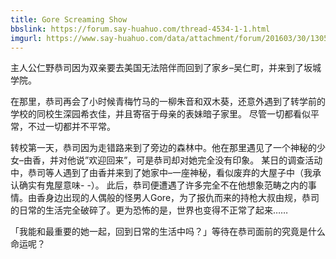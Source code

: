 ```yaml
---
title: Gore Screaming Show
bbslink: https://forum.say-huahuo.com/thread-4534-1-1.html
imgurl: https://www.say-huahuo.com/data/attachment/forum/201603/30/130534bbwg0wzzwpqpcabc.jpg
---
```


主人公仁野恭司因为双亲要去美国无法陪伴而回到了家乡–吴仁町，并来到了坂城学院。

在那里，恭司再会了小时候青梅竹马的一柳朱音和双木葵，还意外遇到了转学前的学校的同校生深园希衣佳，并且寄宿于母亲的表妹暗子家里。
尽管一切都看似平常，不过一切都并不平常。

转校第一天，恭司因为走错路来到了旁边的森林中。他在那里遇见了一个神秘的少女–由香，并对他说”欢迎回来”，可是恭司却对她完全没有印象。
某日的调查活动中，恭司等人遇到了由香并来到了她家中–一座神秘，看似废弃的大屋子中（我承认确实有鬼屋意味- -）。
此后，恭司便遭遇了许多完全不在他想象范畴之内的事情。由香身边出现的人偶般的怪男人Gore，为了报仇而来的持枪大叔由规，恭司的日常的生活完全破碎了。更为恐怖的是，世界也变得不正常了起来……

「我能和最重要的她一起，回到日常的生活中吗？」等待在恭司面前的究竟是什么命运呢？<!--more-->
